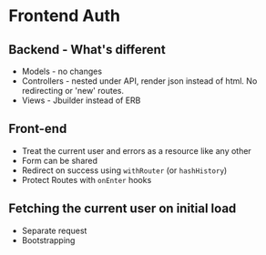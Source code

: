 # Frontend Auth

## Backend - What's different
* Models - no changes
* Controllers - nested under API, render json instead of html. No redirecting or 'new' routes.
* Views - Jbuilder instead of ERB

## Front-end
* Treat the current user and errors as a resource like any other
* Form can be shared
* Redirect on success using `withRouter` (or `hashHistory`)
* Protect Routes with `onEnter` hooks

## Fetching the current user on initial load
* Separate request
* Bootstrapping
